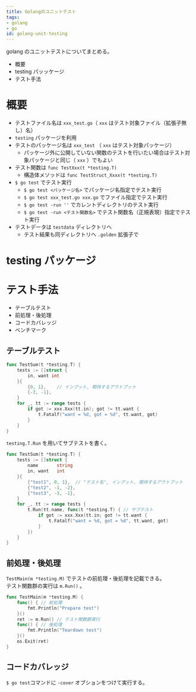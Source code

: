 ```yaml
---
title: Golangのユニットテスト
tags:
- golang
- go
id: golang-unit-testing
---
```


golang のユニットテストについてまとめる。

- 概要
- testing パッッケージ
- テスト手法

<!-- more -->

# 概要

- テストファイル名は `xxx_test.go`（ `xxx` はテスト対象ファイル（拡張子無し）名）
- `testing` パッケージを利用
- テストのパッケージ名は `xxx_test` （ `xxx` はテスト対象パッケージ）
    - パッケージ外に公開していない関数のテストを行いたい場合はテスト対象パッケージと同じ（ `xxx` ）でもよい
- テスト関数は `func TestXxx(t *testing.T)`
    - 構造体メソッドは `func TestStruct_Xxxx(t *testing.T)`
- `$ go test` でテスト実行
    - `$ go test <パッケージ名>` でパッケージ名指定でテスト実行
    - `$ go test xxx_test.go xxx.go` でファイル指定でテスト実行
    - `$ go test -run ''` でカレントディレクトリのテスト実行
    - `$ go test -run <テスト関数名>` でテスト関数名（正規表現）指定でテスト実行
- テストデータは `testdata` ディレクトリへ
    - テスト結果も同ディレクトリへ `.golden` 拡張子で

# testing パッケージ

# テスト手法

- テーブルテスト
- 前処理・後処理
- コードカバレッジ
- ベンチマーク

## テーブルテスト

```go
func TestSum(t *testing.T) {
    tests := []struct {
        in, want int
    }{
        {0, 1},    // インプット, 期待するアウトプット
        {-3, -1},
    }
    for _, tt := range tests {
        if got := xxx.Xxx(tt.in); got != tt.want {
            t.Fatalf("want = %d, got = %d", tt.want, got)
        }
    }
}
```

`testing.T.Run` を用いてサブテストを書く。

```go
func TestSum(t *testing.T) {
    tests := []struct {
        name       string
        in, want   int
    }{
        {"test1", 0, 1},  // "テスト名", インプット, 期待するアウトプット
        {"test2", -1, -2},
        {"test3", -3, -1},
    }
    for _, tt := range tests {
        t.Run(tt.name, func(t *testing.T) { // サブテスト
            if got := xxx.Xxx(tt.in; got != tt.want {
                t.Fatalf("want = %d, got = %d", tt.want, got)
            }
        })
    }
}
```

## 前処理・後処理

`TestMain(m *testing.M)` でテストの前処理・後処理を記載できる。  
テスト関数群の実行は `m.Run()` 。

```go
func TestMain(m *testing.M) {
	func() { // 前処理
		fmt.Println("Prepare test")
	}()
	ret := m.Run() // テスト関数群実行
	func() { // 後処理
		fmt.Println("Teardown test")
	}()
	os.Exit(ret)
}
```

## コードカバレッジ

`$ go test`コマンドに `-cover` オプションをつけて実行する。
